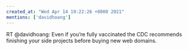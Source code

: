 ```yaml
---
created_at: "Wed Apr 14 19:22:26 +0000 2021"
mentions: ['davidhoang']
---
```


RT @davidhoang: Even if you’re fully vaccinated the CDC recommends finishing your side projects before buying new web domains.